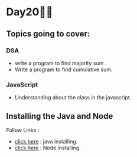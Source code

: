 # Day20🧑‍💻
## Topics going to cover: 
### DSA
- write a program to find majority sum .
- Write a program to find cumulative sum.

### JavaScript
- Understanding about the class in the javascript.

## Installing the Java and Node 
Follow Links : 
- [click here](https://www.java.com/en/download/help/download_options.html) : java installing.
- [click here](https://nodejs.org/en/download) : Node installing.